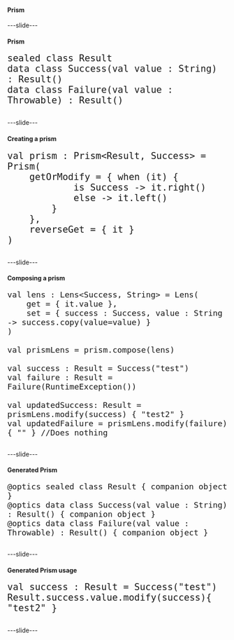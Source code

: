 #### Prism

---slide---

#### Prism

<pre>
<code class="hljs kotlin" style="max-height: 100%;font-size:150%">sealed class Result
data class Success(val value : String) : Result()
data class Failure(val value : Throwable) : Result()
</code>
</pre>

---slide---

#### Creating a prism

<pre>
<code class="hljs kotlin" style="max-height: 100%;font-size:150%" data-line-numbers="1-8|2-6|7">val prism : Prism&lt;Result, Success> = Prism(
	getOrModify = { when (it) {
			is Success -> it.right()
			else -> it.left()
		}
	},
	reverseGet = { it }
)
</code>
</pre>

---slide---

#### Composing a prism

<pre>
<code class="hljs kotlin" style="max-height: 100%;font-size:130%" data-line-numbers="1-12|1-4|6|8-9|11-12">val lens : Lens&lt;Success, String> = Lens(
	get = { it.value },
	set = { success : Success, value : String -> success.copy(value=value) }
)

val prismLens = prism.compose(lens)

val success : Result = Success("test")
val failure : Result = Failure(RuntimeException())

val updatedSuccess: Result = prismLens.modify(success) { "test2" }
val updatedFailure = prismLens.modify(failure) { "" } //Does nothing
</code>
</pre>

---slide---

#### Generated Prism

<pre>
<code class="hljs kotlin" style="max-height: 100%;font-size:130%">@optics sealed class Result { companion object }
@optics data class Success(val value : String) : Result() { companion object }
@optics data class Failure(val value : Throwable) : Result() { companion object }
</code>
</pre>

---slide---

#### Generated Prism usage

<pre>
<code class="hljs kotlin" style="max-height: 100%;font-size:150%">val success : Result = Success("test")
Result.success.value.modify(success){ "test2" }
</code>
</pre>

---slide---
